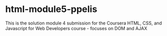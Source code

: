# html-module5-ppelis
This is the solution module 4 submission for the Coursera HTML, CSS, and Javascript for Web Developers course - focuses on DOM and AJAX
